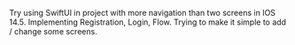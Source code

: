 Try using SwiftUI in project with more navigation than two screens in IOS 14.5. 
Implementing Registration, Login, Flow.
Trying to make it simple to add / change some screens.

